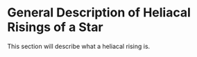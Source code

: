 # General Description of Heliacal Risings of a Star

This section will describe what a heliacal rising is.